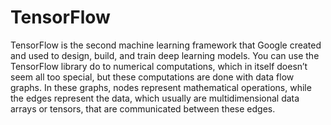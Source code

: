 # TensorFlow
TensorFlow is the second machine learning framework that Google created and used to design, build, and train deep learning models. You can use the TensorFlow library do to numerical computations, which in itself doesn’t seem all too special, but these computations are done with data flow graphs. In these graphs, nodes represent mathematical operations, while the edges represent the data, which usually are multidimensional data arrays or tensors, that are communicated between these edges. 
